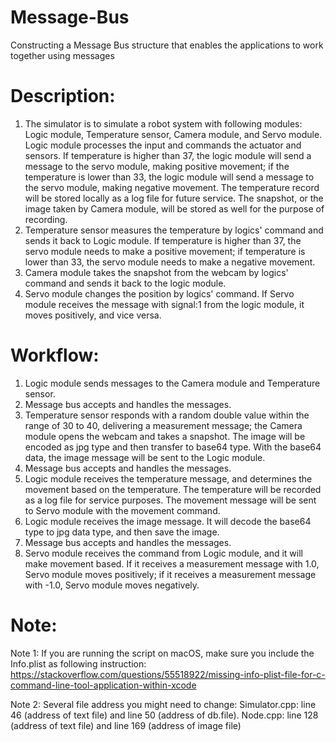 # Message-Bus
Constructing a Message Bus structure that enables the applications to work together using messages

# Description:
1. The simulator is to simulate a robot system with following modules: Logic module, Temperature sensor, Camera module, and Servo module.
Logic module processes the input and commands the actuator and sensors.
If temperature is higher than 37, the logic module will send a message to the servo module, making positive movement; if the temperature is lower than 33, the logic module will send a message to the servo module, making negative movement.
The temperature record will be stored locally as a log file for future service.
The snapshot, or the image taken by Camera module, will be stored as well for the purpose of recording.
2. Temperature sensor measures the temperature by logics' command and sends it back to  Logic module.
If temperature is higher than 37, the servo module needs to make a positive movement; if temperature is lower than 33, the servo module needs to make a negative movement.
3. Camera module takes the snapshot from the webcam by logics' command and sends it back to the logic module.
4. Servo module changes the position by logics' command.
If Servo module receives the message with signal:1 from the logic module, it moves positively, and vice versa.

# Workflow:
1. Logic module sends messages to the Camera module and Temperature sensor.
2. Message bus accepts and handles the messages.
3. Temperature sensor responds with a random double value within the range of 30 to 40, delivering a measurement message; the Camera module opens the webcam and takes a snapshot. The image will be encoded as jpg type and then transfer to base64 type. With the base64 data, the image message will be sent to the Logic module.
4. Message bus accepts and handles the messages.
5. Logic module receives the temperature message, and determines the movement based on the temperature. The temperature will be recorded as a log file for service purposes. The movement message will be sent to Servo module with the movement command.
6. Logic module receives the image message. It will decode the base64 type to jpg data type, and then save the image.
7. Message bus accepts and handles the messages.
8. Servo module receives the command from Logic module, and it will make movement based. If it receives a measurement message with 1.0, Servo module moves positively; if it receives a measurement message with -1.0, Servo module moves negatively.

# Note:
Note 1: If you are running the script on macOS, make sure you include the Info.plist as following instruction: https://stackoverflow.com/questions/55518922/missing-info-plist-file-for-c-command-line-tool-application-within-xcode

Note 2: Several file address you might need to change:
  Simulator.cpp: line 46 (address of text file) and line 50 (address of db.file).
  Node.cpp: line 128 (address of text file) and line 169 (address of image file)
